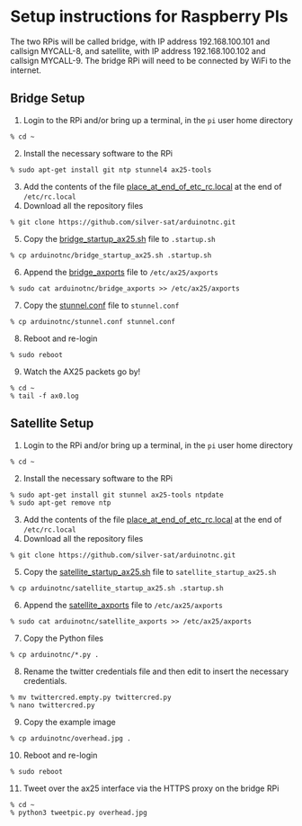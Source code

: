 # Setup instructions for Raspberry PIs

The two RPis will be called bridge, with IP address 192.168.100.101 and callsign MYCALL-8, and satellite, with IP address 192.168.100.102 and callsign MYCALL-9. The bridge RPi will need to be connected by WiFi to the internet.

## Bridge Setup

1. Login to the RPi and/or bring up a terminal, in the `pi` user home directory
```
% cd ~
```
2. Install the necessary software to the RPi
```
% sudo apt-get install git ntp stunnel4 ax25-tools
```
3. Add the contents of the file [place_at_end_of_etc_rc.local](place_at_end_of_etc_rc.local) at the end of `/etc/rc.local`
4. Download all the repository files
```
% git clone https://github.com/silver-sat/arduinotnc.git
```
5. Copy the [bridge_startup_ax25.sh](bridge_startup_ax25.sh) file to `.startup.sh`
```
% cp arduinotnc/bridge_startup_ax25.sh .startup.sh
```
6. Append the [bridge_axports](bridge_axports) file to `/etc/ax25/axports`
```
% sudo cat arduinotnc/bridge_axports >> /etc/ax25/axports
```
7. Copy the [stunnel.conf](stunnel.conf) file to `stunnel.conf`
```
% cp arduinotnc/stunnel.conf stunnel.conf
```
8. Reboot and re-login
```
% sudo reboot
```
9. Watch the AX25 packets go by!
```
% cd ~
% tail -f ax0.log
```

## Satellite Setup

1. Login to the RPi and/or bring up a terminal, in the `pi` user home directory
```
% cd ~
```
2. Install the necessary software to the RPi
```
% sudo apt-get install git stunnel ax25-tools ntpdate
% sudo apt-get remove ntp
```
3. Add the contents of the file [place_at_end_of_etc_rc.local](place_at_end_of_etc_rc.local) at the end of `/etc/rc.local`
4. Download all the repository files
```
% git clone https://github.com/silver-sat/arduinotnc.git
```
5. Copy the [satellite_startup_ax25.sh](satellite_startup_ax25.sh) file to `satellite_startup_ax25.sh`
```
% cp arduinotnc/satellite_startup_ax25.sh .startup.sh
```
6. Append the [satellite_axports](satellite_axports) file to `/etc/ax25/axports`
```
% sudo cat arduinotnc/satellite_axports >> /etc/ax25/axports
```
7. Copy the Python files
```
% cp arduinotnc/*.py .
```
8. Rename the twitter credentials file and then edit to insert the necessary credentials.
```
% mv twittercred.empty.py twittercred.py
% nano twittercred.py
```
9. Copy the example image
```
% cp arduinotnc/overhead.jpg .
```
10. Reboot and re-login
```
% sudo reboot
```
11. Tweet over the ax25 interface via the HTTPS proxy on the bridge RPi
```
% cd ~
% python3 tweetpic.py overhead.jpg
```
